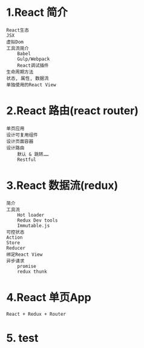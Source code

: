 # 1.React 简介
    React生态
    JSX
    虚拟Dom
    工具流简介
        Babel
        Gulp/Webpack
        React调试插件
    生命周期方法
    状态, 属性, 数据流
    单独使用的React View
# 2.React 路由(react router)
    单页应用
    设计可复用组件
    设计页面容器
    设计路由
        默认 & 跳转……
        Restful
# 3.React 数据流(redux)
    简介
    工具流
        Hot loader
        Redux Dev tools
        Immutable.js
    可控状态
    Action
    Store
    Reducer
    绑定React View
    异步请求
        promise
        redux thunk
# 4.React 单页App
    React + Redux + Router
# 5. test